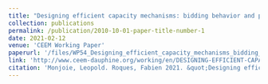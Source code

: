 ```yaml
---
title: "Designing efficient capacity mechanisms: bidding behavior and product definition"
collection: publications
permalink: /publication/2010-10-01-paper-title-number-1
date: 2021-02-12
venue: 'CEEM Working Paper'
paperurl: '/files/WP54_Designing_efficient_capacity_mechanisms_bidding_behavior_and_product_definition_.pdf'
link: 'http://www.ceem-dauphine.org/working/en/DESIGNING-EFFICIENT-CAPACITY-MECHANISMS-BIDDING-BEHAVIOR-AND-PRODUCT-DEFINITION'
citation: 'Monjoie, Leopold. Roques, Fabien 2021. &quot;Designing efficient capacity mechanisms: bidding behavior and product definition.&quot; <i>CEEM Working Paper</i> 54. doi:10.1017/S1049096521001153'
---
```

